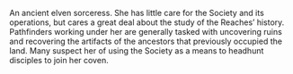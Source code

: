 An ancient elven sorceress. She has little care for the Society and its operations, but cares a great deal about the study of the Reaches’ history. Pathfinders working under her are generally tasked with uncovering ruins and recovering the artifacts of the ancestors that previously occupied the land. Many suspect her of using the Society as a means to headhunt disciples to join her coven.
